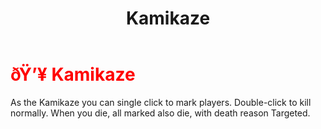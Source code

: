 ﻿---
lang: en-US
title: Kamikaze
prev: Godfather
next: Morphling
---
# <font color="red">ðŸ’¥ <b>Kamikaze</b></font> <Badge text="Support" type="tip" vertical="middle"/>

As the Kamikaze you can single click to mark players. Double-click to kill normally. When you die, all marked also die, with death reason Targeted.